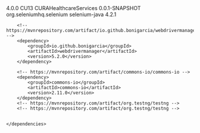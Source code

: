 <project xmlns="http://maven.apache.org/POM/4.0.0" xmlns:xsi="http://www.w3.org/2001/XMLSchema-instance" xsi:schemaLocation="http://maven.apache.org/POM/4.0.0 https://maven.apache.org/xsd/maven-4.0.0.xsd">
  <modelVersion>4.0.0</modelVersion>
  <groupId>CU13</groupId>
  <artifactId>CURAHealthcareServices</artifactId>
  <version>0.0.1-SNAPSHOT</version>
  
  <dependencies>
		<dependency>
			<groupId>org.seleniumhq.selenium</groupId>
			<artifactId>selenium-java</artifactId>
			<version>4.2.1</version>
		</dependency>

		<!-- https://mvnrepository.com/artifact/io.github.bonigarcia/webdrivermanager -->
		<dependency>
			<groupId>io.github.bonigarcia</groupId>
			<artifactId>webdrivermanager</artifactId>
			<version>5.2.0</version>
		</dependency>

		<!-- https://mvnrepository.com/artifact/commons-io/commons-io -->
		<dependency>
			<groupId>commons-io</groupId>
			<artifactId>commons-io</artifactId>
			<version>2.11.0</version>
		</dependency>
		<!-- https://mvnrepository.com/artifact/org.testng/testng -->
		<!-- https://mvnrepository.com/artifact/org.testng/testng -->
		

	</dependencies>
</project>
